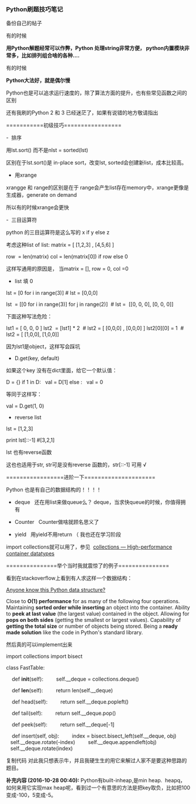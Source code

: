 ### Python刷题技巧笔记

备份自己的帖子

有的时候


**用Python解题经常可以作弊，Python 处理string非常方便， python内置模块非常多，比如排列组合啥的各种....**


有的时候


**Python大法好，就是偶尔慢**




Python也是可以追求运行速度的，除了算法方面的提升，也有些常见函数之间的区别


还有我刷的Python 2 和 3 已经迷茫了，如果有说错的地方敬请指出




===========初级技巧=================




-  排序


用lst.sort() 而不是nlst = sorted(lst)


区别在于lst.sort()是 in-place sort，改变lst, sorted会创建新list，成本比较高。




- 用xrange 


xrangge 和 range的区别是在于 range会产生list存在memory中，xrange更像是生成器，generate on demand


所以有的时候xrange会更快


-  三目运算符


python 的三目运算符是这么写的 x if y else z


考虑这种list of list: matrix = [ [1,2,3] , [4,5,6] ]


row  = len(matrix)
col = len(matrix[0]) if row else 0 


这样写通用的原因是， 当matrix = [], row = 0, col =0


- list 填 0


lst = [0 for i in range(3)] # lst = [0,0,0]


lst  = [[0 for i in range(3)] for j in range(2)]  # lst =  [[0, 0, 0], [0, 0, 0]]




下面这种写法危险：


lst1 = [ 0, 0, 0 ]
lst2  = [lst1] * 2  # lst2 = [ [0,0,0] , [0,0,0] ]
lst2\[0]\[0]  = 1  # lst2 = [ [1,0,0], [1,0,0]]


因为lst1是object，这样写会踩坑




- D.get(key, default)


如果这个key 没有在dict里面，给它一个默认值：


D = {}
if 1 in D:
  val = D[1]
else :
  val = 0


等同于这样写：


val = D.get(1, 0)




- reverse list


lst = [1,2,3]


print lst[::-1] #[3,2,1]


lst 也有reverse函数


这也也适用于str, str可是没有reverse 函数的，str[::-1] 可用 √




=================进阶一下=====================


Python 也是有自己的数据结构的！！！！


- deque
    还在用list来做queue么？ deque，当求快queue的时候，你值得拥有


- Counter
    Counter做啥就顾名思义了


- yield
    用yield不用return （ 我也还在学习阶段








import collections就可以用了，参见  [collections — High-performance container datatypes](https://docs.python.org/2/library/collections.html)






===============举个当时我就震惊了的例子===============




看到在stackoverflow上看到有人求这样一个数据结构：


[Anyone know this Python data structure?](http://stackoverflow.com/questions/4098179/anyone-know-this-python-data-structure)





Close to **O(1) performance** for as many of the following four operations.
Maintaining **sorted order while inserting** an object into the container.
Ability to **peek at last value** (the largest value) contained in the object.
Allowing for **pops on both sides** (getting the smallest or largest values).
Capability of **getting the total size** or number of objects being stored.
Being a **ready made solution** like the code in Python's standard library.





然后真的可以implement出来

import collections
import bisect

class FastTable:

    def __init__(self):
        self.__deque = collections.deque()

    def __len__(self):
        return len(self.__deque)

    def head(self):
        return self.__deque.popleft()

    def tail(self):
        return self.__deque.pop()

    def peek(self):
        return self.__deque[-1]

    def insert(self, obj):
        index = bisect.bisect_left(self.__deque, obj)
        self.__deque.rotate(-index)
        self.__deque.appendleft(obj)
        self.__deque.rotate(index)

复制代码
对此我只想表示牛，并且我硬生生的用它来解过人家不是要这种思路的题目。




**补充内容 (2016-10-28 00:40):**
Python有built-inheap,是min heap.  heapq，如何来用它实现max heap呢，看到过一个有意思的方法是把key取负，比如把100变成-100，5变成-5。







